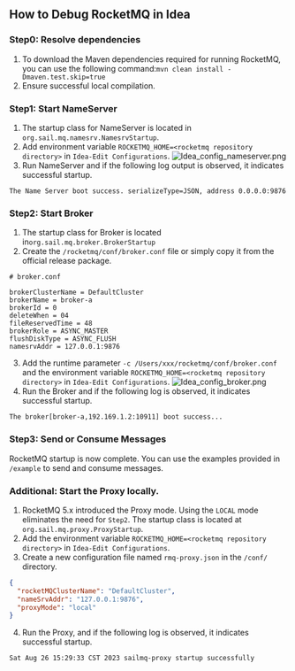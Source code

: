 ## How to Debug RocketMQ in Idea

### Step0: Resolve dependencies
1. To download the Maven dependencies required for running RocketMQ, you can use the following command:`mvn clean install -Dmaven.test.skip=true`
2. Ensure successful local compilation.

### Step1: Start NameServer
1. The startup class for NameServer is located in `org.sail.mq.namesrv.NamesrvStartup`.
2. Add environment variable `ROCKETMQ_HOME=<rocketmq repository directory>` in `Idea-Edit Configurations`.
![Idea_config_nameserver.png](../cn/image/Idea_config_nameserver.png)
3. Run NameServer and if the following log output is observed, it indicates successful startup.
```shell
The Name Server boot success. serializeType=JSON, address 0.0.0.0:9876
```

### Step2: Start Broker
1. The startup class for Broker is located in`org.sail.mq.broker.BrokerStartup`
2. Create the `/rocketmq/conf/broker.conf` file or simply copy it from the official release package.
```shell
# broker.conf

brokerClusterName = DefaultCluster
brokerName = broker-a
brokerId = 0
deleteWhen = 04
fileReservedTime = 48
brokerRole = ASYNC_MASTER
flushDiskType = ASYNC_FLUSH
namesrvAddr = 127.0.0.1:9876
```
3. Add the runtime parameter `-c /Users/xxx/rocketmq/conf/broker.conf` and the environment variable `ROCKETMQ_HOME=<rocketmq repository directory>` in `Idea-Edit Configurations`.
![Idea_config_broker.png](../cn/image/Idea_config_broker.png)
4. Run the Broker and if the following log is observed, it indicates successful startup.
```shell
The broker[broker-a,192.169.1.2:10911] boot success...
```

### Step3: Send or Consume Messages
RocketMQ startup is now complete. You can use the examples provided in `/example` to send and consume messages.

### Additional: Start the Proxy locally.
1. RocketMQ 5.x introduced the Proxy mode. Using the `LOCAL` mode eliminates the need for `Step2`. The startup class is located at `org.sail.mq.proxy.ProxyStartup`.
2. Add the environment variable `ROCKETMQ_HOME=<rocketmq repository directory>` in `Idea-Edit Configurations`.
3. Create a new configuration file named `rmq-proxy.json` in the `/conf/` directory.
```json
{
  "rocketMQClusterName": "DefaultCluster",
  "nameSrvAddr": "127.0.0.1:9876",
  "proxyMode": "local"
}
```
4. Run the Proxy, and if the following log is observed, it indicates successful startup.
```shell
Sat Aug 26 15:29:33 CST 2023 sailmq-proxy startup successfully
```